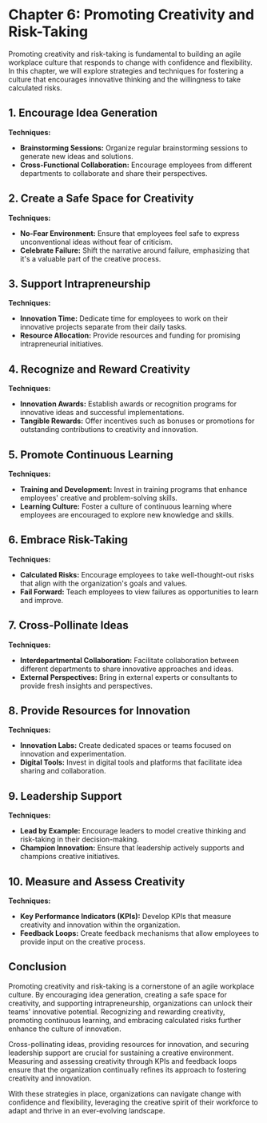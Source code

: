 Chapter 6: Promoting Creativity and Risk-Taking
===============================================

Promoting creativity and risk-taking is fundamental to building an agile workplace culture that responds to change with confidence and flexibility. In this chapter, we will explore strategies and techniques for fostering a culture that encourages innovative thinking and the willingness to take calculated risks.

**1. Encourage Idea Generation**
--------------------------------

**Techniques:**

* **Brainstorming Sessions:** Organize regular brainstorming sessions to generate new ideas and solutions.
* **Cross-Functional Collaboration:** Encourage employees from different departments to collaborate and share their perspectives.

**2. Create a Safe Space for Creativity**
-----------------------------------------

**Techniques:**

* **No-Fear Environment:** Ensure that employees feel safe to express unconventional ideas without fear of criticism.
* **Celebrate Failure:** Shift the narrative around failure, emphasizing that it's a valuable part of the creative process.

**3. Support Intrapreneurship**
-------------------------------

**Techniques:**

* **Innovation Time:** Dedicate time for employees to work on their innovative projects separate from their daily tasks.
* **Resource Allocation:** Provide resources and funding for promising intrapreneurial initiatives.

**4. Recognize and Reward Creativity**
--------------------------------------

**Techniques:**

* **Innovation Awards:** Establish awards or recognition programs for innovative ideas and successful implementations.
* **Tangible Rewards:** Offer incentives such as bonuses or promotions for outstanding contributions to creativity and innovation.

**5. Promote Continuous Learning**
----------------------------------

**Techniques:**

* **Training and Development:** Invest in training programs that enhance employees' creative and problem-solving skills.
* **Learning Culture:** Foster a culture of continuous learning where employees are encouraged to explore new knowledge and skills.

**6. Embrace Risk-Taking**
--------------------------

**Techniques:**

* **Calculated Risks:** Encourage employees to take well-thought-out risks that align with the organization's goals and values.
* **Fail Forward:** Teach employees to view failures as opportunities to learn and improve.

**7. Cross-Pollinate Ideas**
----------------------------

**Techniques:**

* **Interdepartmental Collaboration:** Facilitate collaboration between different departments to share innovative approaches and ideas.
* **External Perspectives:** Bring in external experts or consultants to provide fresh insights and perspectives.

**8. Provide Resources for Innovation**
---------------------------------------

**Techniques:**

* **Innovation Labs:** Create dedicated spaces or teams focused on innovation and experimentation.
* **Digital Tools:** Invest in digital tools and platforms that facilitate idea sharing and collaboration.

**9. Leadership Support**
-------------------------

**Techniques:**

* **Lead by Example:** Encourage leaders to model creative thinking and risk-taking in their decision-making.
* **Champion Innovation:** Ensure that leadership actively supports and champions creative initiatives.

**10. Measure and Assess Creativity**
-------------------------------------

**Techniques:**

* **Key Performance Indicators (KPIs):** Develop KPIs that measure creativity and innovation within the organization.
* **Feedback Loops:** Create feedback mechanisms that allow employees to provide input on the creative process.

**Conclusion**
--------------

Promoting creativity and risk-taking is a cornerstone of an agile workplace culture. By encouraging idea generation, creating a safe space for creativity, and supporting intrapreneurship, organizations can unlock their teams' innovative potential. Recognizing and rewarding creativity, promoting continuous learning, and embracing calculated risks further enhance the culture of innovation.

Cross-pollinating ideas, providing resources for innovation, and securing leadership support are crucial for sustaining a creative environment. Measuring and assessing creativity through KPIs and feedback loops ensure that the organization continually refines its approach to fostering creativity and innovation.

With these strategies in place, organizations can navigate change with confidence and flexibility, leveraging the creative spirit of their workforce to adapt and thrive in an ever-evolving landscape.
